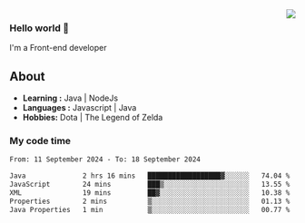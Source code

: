 <img align='right' src="https://github-readme-stats.vercel.app/api?username=jumodada&show_icons=true&theme=vue">

### Hello world 👋

I'm a Front-end developer 
    
## About
-  **Learning :** Java | NodeJs
-  **Languages :** Javascript | Java
-  **Hobbies:** Dota | The Legend of Zelda

### My code time

<!--START_SECTION:waka-->

```txt
From: 11 September 2024 - To: 18 September 2024

Java              2 hrs 16 mins   ██████████████████▓░░░░░░   74.04 %
JavaScript        24 mins         ███▒░░░░░░░░░░░░░░░░░░░░░   13.55 %
XML               19 mins         ██▓░░░░░░░░░░░░░░░░░░░░░░   10.38 %
Properties        2 mins          ▒░░░░░░░░░░░░░░░░░░░░░░░░   01.13 %
Java Properties   1 min           ▒░░░░░░░░░░░░░░░░░░░░░░░░   00.77 %
```

<!--END_SECTION:waka-->
